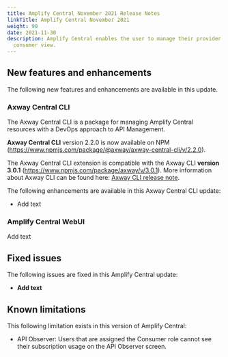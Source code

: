 ```yaml
---
title: Amplify Central November 2021 Release Notes
linkTitle: Amplify Central November 2021
weight: 90
date: 2021-11-30
description: Amplify Central enables the user to manage their provider /
  consumer view.
---
```


## New features and enhancements

The following new features and enhancements are available in this update.

### Axway Central CLI

The Axway Central CLI is a package for managing Amplify Central resources with a DevOps approach to API Management.

**Axway Central CLI** version 2.2.0 is now available on NPM (<https://www.npmjs.com/package/@axway/axway-central-cli/v/2.2.0>).

The Axway Central CLI extension is compatible with the Axway CLI **version 3.0.1** (<https://www.npmjs.com/package/axway/v/3.0.1>).
More information about Axway CLI can be found here: [Axway CLI release note](https://docs.axway.com/bundle/axwaycli-open-docs/page/docs/release_notes/2_2_0_20210730_relnotes/index.html).

The following enhancements are available in this Axway Central CLI update:

* Add text

### Amplify Central WebUI

Add text

## Fixed issues

The following issues are fixed in this Amplify Central update:

* **Add text**

## Known limitations

This following limitation exists in this version of Amplify Central:

* API Observer: Users that are assigned the Consumer role cannot see their subscription usage on the API Observer screen.
